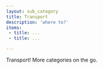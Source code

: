 ```yaml
---
layout: sub_category
title: Transport
description: 'where to?'
items:
 - title: ...
 - title: ...

---
```


Transport!
More categories on the go.
